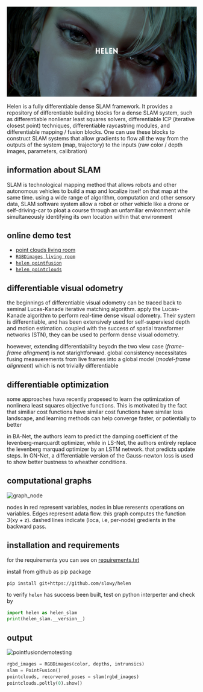 ![helen_banner](.github/Helen.png)

Helen is a fully differentiable dense SLAM framework. It provides a repository of differentiable building blocks for a dense SLAM system, such as differentiable nonlienar least squares solvers, differentiable ICP (iterative closest point) techniques, differentiable raycastring modules, and differentiable mapping / fusion blocks. One can use these blocks to construct SLAM systems that allow gradients to flow all the way from the outputs of the system (map, trajectory) to the inputs (raw color / depth images, parameters, calibration)

## information about SLAM

SLAM is technological mapping method that allows robots and other autonomous
vehicles to build a map and localize itself on that map at the same time.
using a wide range of algorithm, computation and other sensory data, SLAM software
system allow a robot or other vehicle like a drone or self-driving-car to ploat a
course through an unfamiliar environment while simultaneously identifying its own location
within that environment

## online demo test
- [point clouds living room](https://colab.research.google.com/drive/1QQQQ7XDop8JLL7uMeZ3FSCy6OhNk7CW0?usp=sharing)
- [``RGBDimages living room``](https://colab.research.google.com/drive/1Mt8YlqzxEbFBwJ8yi2ALrRMsd5LPLZ4s?usp=sharing)
- [``helen pointfusion``](https://colab.research.google.com/drive/1KE3UNrjdmbuytNk9scKiVIZFx8HVdQjw?usp=sharing)
- [``helen pointclouds``](https://colab.research.google.com/drive/16dLy4AgXIYpqbfuYFKM1rLLBZWYVotsd?usp=sharing)


## differentiable visual odometry
the beginnings of differentiable visual odometry can be traced back to seminal Lucas-Kanade iterative matching algorithm. apply the Lucas-Kanade algorithm to perform real-time dense visual odometry. Their system is differentiable, and has been extensively used for self-superviesd depth and motion estimation. coupled with the success of spatial transformer networks (STN), they can be used to perform dense visual odometry.

hoewever, extending differentiability beyodn the two view case (_frame-frame alingment_) is not starightforward. global consistency necessitates fusing measuerements from live frames into a global model (_model-frame alignment_) which is not trivially differentiable

## differentiable optimization
some approaches hava recently propesed to learn the optimization of nonlinera least squares objective functions. This is motivated by the fact that similiar cost functions have similar cost functions have similar loss landscape, and learning methods can help converge faster, or potientially to better

in BA-Net, the authors learn to predict the damping coefficient of the levenberg-marquardt optimizer, while in LS-Net, the authors entirely replace the levenberg marquad optimizer by an LSTM network. that predicts update steps. In GN-Net, a differentiable version of the Gauss-newton loss is used to show better bustness to wheather conditions.

## computational graphs

![graph_node](image_data/computational.png)

nodes in red represent variables, nodes in blue reresents operations on variables. Edges represent adata flow. this graph computes the function 3(xy + z).
dashed lines indicate (loca, i.e, per-node) gredients in the backward pass.

## installation and requirements

for the requirements you can see on [requirements.txt](requirements.txt)

install from github as pip package
```
pip install git+https://github.com/slowy/helen
```

to verify ``helen`` has success been built, test on python interperter and check by
```python
import helen as helen_slam
print(helen_slam.__version__)
```

## output

![pointfusiondemotesting](.github/pointfusiondemo.gif)

```python
rgbd_images = RGBDimages(color, depths, intrunsics)
slam = PointFusion()
pointclouds, recorvered_poses = slam(rgbd_images)
pointclouds.poltly(0).show()
```
